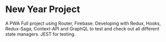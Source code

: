 # New Year Project


A PWA Full project using Router, Firebase. Developing with Redux, Hooks, Redux-Saga, Context-API and GraphQL to test and check out all different state managers. JEST for testing.
